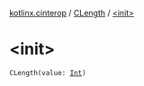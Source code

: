 [kotlinx.cinterop](../index.md) / [CLength](index.md) / [&lt;init&gt;](./-init-.md)

# &lt;init&gt;

`CLength(value: `[`Int`](https://kotlinlang.org/api/latest/jvm/stdlib/kotlin/-int/index.html)`)`